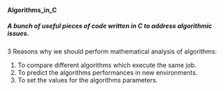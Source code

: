 #### Algorithms_in_C
##### A bunch of useful pieces of code written in C to address algorithmic issues. 


3 Reasons why we should perform mathematical analysis of algorithms:
1. To compare different algorithms which execute the same job.
2. To predict the algorithms performances in new environments.
3. To set the values for the algorithms parameters.
